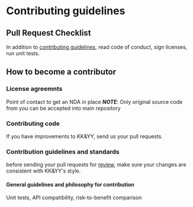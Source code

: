 # Contributing guidelines

## Pull Request Checklist

In addition to [contributing guidelines](CONTRIBUTING.md), read code of conduct, sign licenses, run unit tests.

## How to become a contributor
### License agreemnts
Point of contact to get an NDA in place
***NOTE***: Only original source code from you can be accepted into main repository

### Contributing code

If you have improvements to KK&YY, send us your pull requests. 

### Contribution guidelines and standards

before sending your pull requests for [review](https://github.com/kaccie14/templates/pulls), make sure your changes are consistent with KK&YY's style.

#### General guidelines and philosophy for contribution
Unit tests, API compatibility, risk-to-benefit comparison